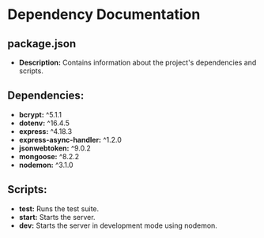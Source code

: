 # Dependency Documentation

## package.json
- **Description:** Contains information about the project's dependencies and scripts.

## Dependencies:
- **bcrypt:** ^5.1.1
- **dotenv:** ^16.4.5
- **express:** ^4.18.3
- **express-async-handler:** ^1.2.0
- **jsonwebtoken:** ^9.0.2
- **mongoose:** ^8.2.2
- **nodemon:** ^3.1.0

## Scripts:
- **test:** Runs the test suite.
- **start:** Starts the server.
- **dev:** Starts the server in development mode using nodemon.